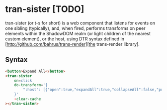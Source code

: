 # tran-sister [TODO]

tran-sister (or t-s for short) is a web component that listens for events on one sibling (typically), and, when fired, performs transforms on peer  elements within the ShadowDOM realm (or light children of the nearest custom element), or the host, using DTR syntax defined in [http://github.com/bahrus/trans-render][the trans-render library].

## Syntax

```html
<button>Expand All</button>
<tran-sister 
    on=click
    do-transform='{
        ":host": [{"open":true,"expandAll":true,"collapseAll":false,"propx": ".lastEvent.keyCode"}]
    }'
    -clear-cache
></tran-sister>
```